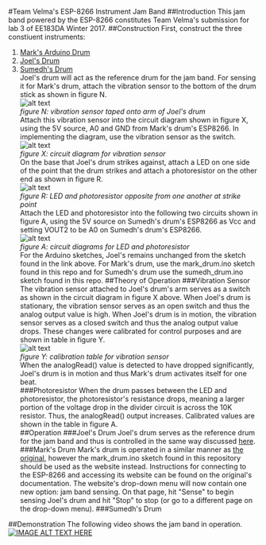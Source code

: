#Team Velma's ESP-8266 Instrument Jam Band
##Introduction
This jam band powered by the ESP-8266 constitutes Team Velma's submission for lab 3 of EE183DA Winter 2017.
##Construction
First, construct the three constiuent instruments:<br>
1. [Mark's Arduino Drum](https://github.com/mwalker55/EE183DA/tree/master/lab2)<br>
2. [Joel's Drum](https://github.com/jpark6694/EE-183DA-LAB-2-Electromechanical-Musical-Instrument-)<br>
3. [Sumedh's Drum](https://github.com/sumedhvijay/Drum)<br>
Joel's drum will act as the reference drum for the jam band.  For sensing it for Mark's drum, attach the vibration sensor to the bottom of the drum stick as shown in figure N.<br>
![alt text][vib_s_attach]<br>
*figure N: vibration sensor taped onto arm of Joel's drum*<br>
Attach this vibration sensor into the circuit diagram shown in figure X, using the 5V source, A0 and GND from Mark's drum's ESP8266.  In implementing the diagram, use the vibration sensor as the switch.<br>
![alt text][vib_s_diagram]<br>
*figure X: circuit diagram for vibration sensor*<br>
On the base that Joel's drum strikes against, attach a LED on one side of the point that the drum strikes and attach a photoresistor on the other end as shown in figure R.<br>
![alt text][photo_attach]<br>
*figure R: LED and photoresistor opposite from one another at strike point*<br>
Attach the LED and photoresistor into the following two circuits shown in figure A, using the 5V source on Sumedh's drum's ESP8266 as Vcc and setting VOUT2 to be A0 on Sumedh's drum's ESP8266.<br>
![alt text][photo_circuit]<br>
*figure A: circuit diagrams for LED and photoresistor*<br>
For the Arduino sketches, Joel's remains unchanged from the sketch found in the link above.  For Mark's drum, use the mark_drum.ino sketch found in this repo and for Sumedh's drum use the sumedh_drum.ino sketch found in this repo.
##Theory of Operation
###Vibration Sensor
The vibration sensor attached to Joel's drum's arm serves as a switch as shown in the circuit diagram in figure X above.  When Joel's drum is stationary, the vibration sensor serves as an open switch and thus the analog output value is high.  When Joel's drum is in motion, the vibration sensor serves as a closed switch and thus the analog output value drops.  These changes were calibrated for control purposes and are shown in table in figure Y.<br>
![alt text][vib_s_table]<br>
*figure Y: calibration table for vibration sensor*<br>
When the analogRead() value is detected to have dropped significantly, Joel's drum is in motion and thus Mark's drum activates itself for one beat.<br>
###Photoresistor
When the drum passes between the LED and photoresistor, the photoresistor's resistance drops, meaning a larger portion of the voltage drop in the divider circuit is across the 10K resistor.  Thus, the analogRead() output increases. Calibrated values are shown in the table in figure A.<br>
##Operation
###Joel's Drum
Joel's drum serves as the reference drum for the jam band and thus is controlled in the same way discussed [here](https://github.com/jpark6694/EE-183DA-LAB-2-Electromechanical-Musical-Instrument-).
###Mark's Drum
Mark's drum is operated in a similar manner as [the original](https://github.com/mwalker55/EE183DA/tree/master/lab2), however the mark_drum.ino sketch found in this repository should be used as the website instead.  Instructions for connecting to the ESP-8266 and accessing its website can be found on the original's documentation.  The website's drop-down menu will now contain one new option: jam band sensing.  On that page, hit "Sense" to begin sensing Joel's drum and hit "Stop" to stop (or go to a different page on the drop-down menu).
###Sumedh's Drum


##Demonstration
The following video shows the jam band in operation.<br>
[![IMAGE ALT TEXT HERE](http://img.youtube.com/vi/40Gdmw4ancg/0.jpg)](http://www.youtube.com/watch?v=40Gdmw4ancg)

[vib_s_diagram]: http://i.imgur.com/u5hwclw.png
[vib_s_table]: http://i.imgur.com/tSs41a3.png
[vib_s_attach]: http://i.imgur.com/RERq4f6.png
[photo_attach]: http://i.imgur.com/wd1oQgH.png
[photo_circuit]: http://i.imgur.com/O9Ccs9c.png
